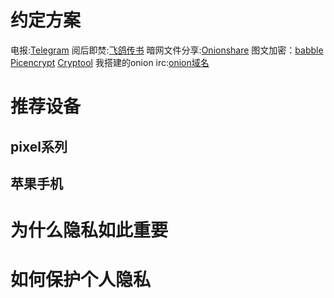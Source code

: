 # 约定方案
电报:[Telegram](https://telegram.org)
阅后即焚:[飞鸽传书](https://mige.youzhi.icu)
暗网文件分享:[Onionshare](https://onionshare.org)
图文加密：[babble](https://babble.landrop.app/zh_CN.html) [Picencrypt](https://github.com/huedevwork/picencrypt) [Cryptool](https://github.com/nfdz/Cryptool)
我搭建的onion irc:[onion域名](http://bn3ha7xfuglxrdofod7zo3lfnvwb6456sh5rc7mh7gah6ko7ibuyxpad.onion)

# 推荐设备
## pixel系列
## 苹果手机

# 为什么隐私如此重要
# 如何保护个人隐私
